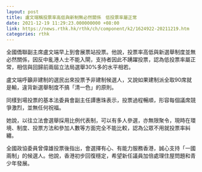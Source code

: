 ```yaml
---
layout: post
title: 盧文端稱投票率高低與新制無必然關係　低投票率屬正常
date: 2021-12-19 11:29:23.000000000 +08:00
link: https://news.rthk.hk/rthk/ch/component/k2/1624922-20211219.htm
categories: rthk
---
```


全國僑聯副主席盧文端早上到會展票站投票。他說，投票率高低與新選舉制度並無必然關係，因反中亂港人士不能入閘，支持者因此不踴躍投票，認為低投票率屬正常，相信與回歸前兩屆立法局選舉30%多的水平相若。

盧文端呼籲非建制的選民出來投票予非建制候選人，又說如果建制派全取90席就是輸，違背新選舉制度不搞「清一色」的原則。

同樣到場投票的基本法委員會副主任譚惠珠表示，投票過程暢順，形容每個議席競爭激烈，並無任何祝福。

她說，以往立法會選舉採用比例代表制，可以有多人參選，亦無限聚令，現時在環境、制度、投票方法和參加人數等方面完全不能比較，認為公眾不用就投票率糾纏。 

全國政協委員曾偉雄投票後指出，會選擇有心、有能力服務香港，誠心支持「一國兩制」的候選人。他說，香港初步回復穩定，希望新任議員加倍處理住屋問題和青少年發展。
